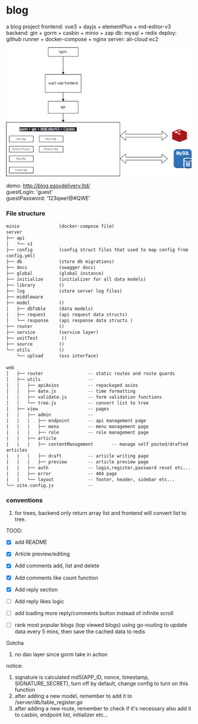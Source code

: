 # blog
a blog project
frontend: vue3 + dayjs + elementPlus + md-editor-v3
backend:  gin + gorm + casbin + minio + zap
db: mysql + redis
deploy: github runner + docker-compose + nginx
server: ali-cloud ec2

![topo](https://github.com/ChocolateAceCream/blog/blob/master/topu.drawio.png)

demo: http://blog.easydelivery.ltd/
</br>
guestLogin: 'guest'
</br>
guestPassword: '123qwe!@#QWE'

### File structure
    minio               (docker-compose file)
    server
    ├── api
    │   └── v1
    ├── config          (config struct files that used to map config from config.yml)
    ├── db              (store db migrations)
    ├── docs            (swagger docs)
    ├── global          (global instance)
    ├── initialize      (initializer for all data models)
    ├── library         ()
    ├── log             (store server log files)
    ├── middleware
    ├── model           ()
    │   ├── dbTable     (data models)
    │   ├── request     (api request data structs)
    │   └── response    (api response data structs )
    ├── router          ()
    ├── service         (service layer)
    ├── unitTest         ()
    ├── source          ()
    └── utils           ()
        └── upload      (oss interface)

    web
    │   ├── router                 -- static routes and route guards
    │   ├── utils                  --
    │   │   ├── apiAxios           -- repackaged axios
    │   │   ├── date.js            -- time formatting
    │   │   ├── validate.js        -- form validation functions
    │   │   └── tree.js            -- convert list to tree
    |   ├── view                   -- pages
    |   |   ├── admin              --
    |   |   |   ├── endpoint       -- api management page
    |   |   |   ├── menu           -- menu management page
    |   |   |   ├── role           -- role management page
    |   |   ├── article
    |   |   |   ├── contentManagement       -- manage self posted/drafted articles
    |   |   |   ├── draft          -- article writing page
    |   |   |   ├── preview        -- article preview page
    |   |   ├── auth               -- login,register,password reset etc...
    |   |   ├── error              -- 404 page
    |   |   └── layout             -- footer, header, sidebar etc...
    └── vite.config.js             --

### conventions
1. for trees, backend only return array list and frontend will convert list to tree.

TOOD:
<!-- - [x] ~~~add README~~ -->
- [x] add README
- [x] Article preview/editing
- [x] Add comments add, list and delete
- [x] Add comments like count function
- [x] Add reply section
- [ ] Add reply likes logic
- [ ] add loading more reply/comments button instead of infinite scroll
- [ ] rank most popular blogs (top viewed blogs) using go-routing to update data every 5 mins, then save the cached data to redis


Gotcha
1. no dao layer since gorm take in action

notice:
1. signature is calculated md5(APP_ID, nonce, timestamp, SIGNATURE_SECRET), turn off by default, change config to turn on this function
2. after adding a new model, remember to add it to /server/db/table_register.go
3. after adding a new route, remember to check if it's necessary also add it to casbin, endpoint list, initializer etc...